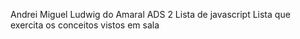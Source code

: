 Andrei Miguel Ludwig do Amaral ADS 2
Lista de javascript
Lista que exercita os conceitos vistos em sala